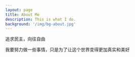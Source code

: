 ```yaml
---
layout: page
title: About Me
description: This is what I do.
background: '/img/bg-about.jpg'
---
```


<p>追求民主，向往自由</p>

<p>我要努力做一些事情，只是为了让这个世界变得更加真实和美好</p>
